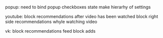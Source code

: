 popup:
need to bind popup checkboxes state
make hierarhy of settings

youtube:
block recommendations after video has been watched
block right side recommendations whyle watching video

vk:
block recommendations feed
block adds